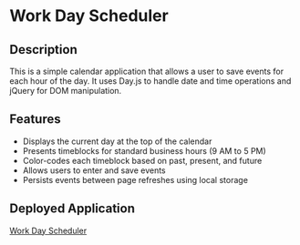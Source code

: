 # Work Day Scheduler

## Description
This is a simple calendar application that allows a user to save events for each hour of the day. It uses Day.js to handle date and time operations and jQuery for DOM manipulation.

## Features
- Displays the current day at the top of the calendar
- Presents timeblocks for standard business hours (9 AM to 5 PM)
- Color-codes each timeblock based on past, present, and future
- Allows users to enter and save events
- Persists events between page refreshes using local storage


## Deployed Application
[Work Day Scheduler](https://raygbrains22.github.io/planner-App/)
